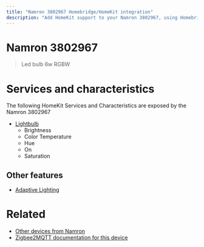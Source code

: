 ```yaml
---
title: "Namron 3802967 Homebridge/HomeKit integration"
description: "Add HomeKit support to your Namron 3802967, using Homebridge, Zigbee2MQTT and homebridge-z2m."
---
```

<!---
This file has been GENERATED using src/docgen/docgen.ts
DO NOT EDIT THIS FILE MANUALLY!
-->
# Namron 3802967
> Led bulb 6w RGBW


# Services and characteristics
The following HomeKit Services and Characteristics are exposed by
the Namron 3802967

* [Lightbulb](../../light.md)
  * Brightness
  * Color Temperature
  * Hue
  * On
  * Saturation


## Other features
* [Adaptive Lighting](../../light.md)


# Related
* [Other devices from Namron](../index.md#namron)
* [Zigbee2MQTT documentation for this device](https://www.zigbee2mqtt.io/devices/3802967.html)